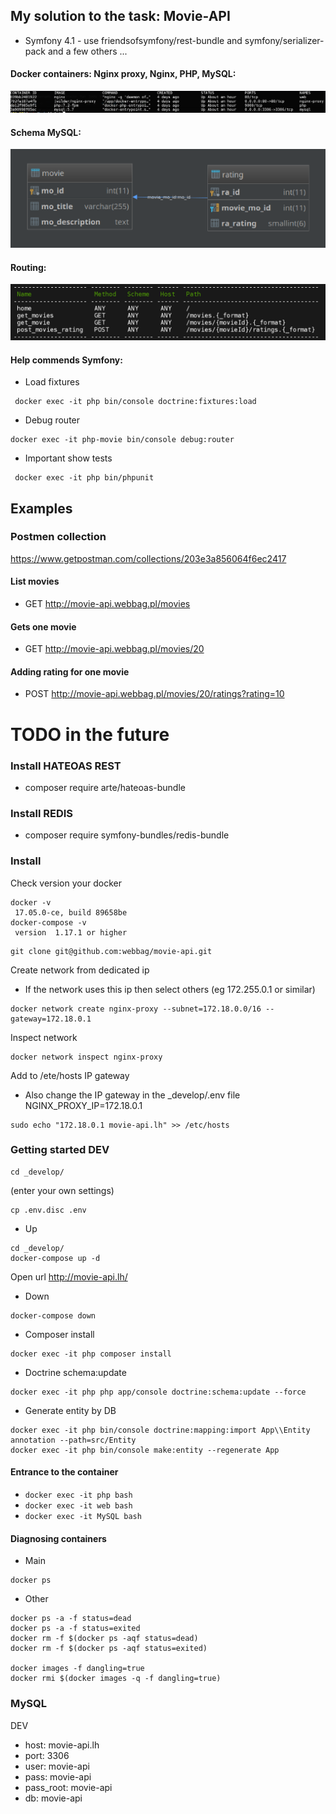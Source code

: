 ## My solution to the task: Movie-API

* Symfony 4.1 - use friendsofsymfony/rest-bundle and symfony/serializer-pack and a few others ...

#### Docker containers: Nginx proxy, Nginx, PHP, MySQL:
![Alt text](https://github.com/webbag/movie-api/blob/master/_develop/docker-ps.png?raw=true "Docker containers")

#### Schema MySQL:
![Alt text](https://github.com/webbag/movie-api/blob/master/_develop/movie-api.png?raw=true "Model DB")

#### Routing:
![Alt text](https://github.com/webbag/movie-api/blob/master/_develop/routing.png?raw=true "Model DB")

#### Help commends Symfony: 

* Load fixtures
``` 
 docker exec -it php bin/console doctrine:fixtures:load
``` 

* Debug router
``` 
docker exec -it php-movie bin/console debug:router
``` 

* Important show tests
``` 
 docker exec -it php bin/phpunit
``` 

## Examples

### Postmen collection
https://www.getpostman.com/collections/203e3a856064f6ec2417

#### List movies 
* GET  http://movie-api.webbag.pl/movies

#### Gets one movie
* GET  http://movie-api.webbag.pl/movies/20 

#### Adding rating for one movie
* POST http://movie-api.webbag.pl/movies/20/ratings?rating=10


# TODO in the future


### Install HATEOAS REST
* composer require arte/hateoas-bundle 

### Install REDIS
* composer require symfony-bundles/redis-bundle



### Install 
Check version your docker
```
docker -v
 17.05.0-ce, build 89658be
docker-compose -v
 version  1.17.1 or higher
```
```
git clone git@github.com:webbag/movie-api.git
``` 

Create network from dedicated ip
* If the network uses this ip then select others (eg 172.255.0.1 or similar)
``` 
docker network create nginx-proxy --subnet=172.18.0.0/16 --gateway=172.18.0.1
```
Inspect network
``` 
docker network inspect nginx-proxy
```
Add to /ete/hosts IP gateway
* Also change the IP gateway in the _develop/.env file NGINX_PROXY_IP=172.18.0.1 
``` 
sudo echo "172.18.0.1 movie-api.lh" >> /etc/hosts
```

### Getting started DEV
```
cd _develop/ 
```
(enter your own settings)
```
cp .env.disc .env 
```

* Up
```
cd _develop/ 
docker-compose up -d
```
Open url 
http://movie-api.lh/ 

* Down
```
docker-compose down
```

* Composer install

```
docker exec -it php composer install
```

* Doctrine schema:update 

```
docker exec -it php php app/console doctrine:schema:update --force
```
    
* Generate entity by DB
``` 
docker exec -it php bin/console doctrine:mapping:import App\\Entity annotation --path=src/Entity
docker exec -it php bin/console make:entity --regenerate App
``` 

#### Entrance to the container
*  ```docker exec -it php bash ```
*  ```docker exec -it web bash ```
*  ```docker exec -it MySQL bash ```
 
#### Diagnosing containers

* Main 
``` 
docker ps
``` 

* Other
``` 
docker ps -a -f status=dead
docker ps -a -f status=exited
docker rm -f $(docker ps -aqf status=dead)
docker rm -f $(docker ps -aqf status=exited)

docker images -f dangling=true
docker rmi $(docker images -q -f dangling=true)
``` 

### MySQL

DEV
* host:       movie-api.lh
* port:       3306
* user:       movie-api
* pass:       movie-api
* pass_root:  movie-api
* db:         movie-api
